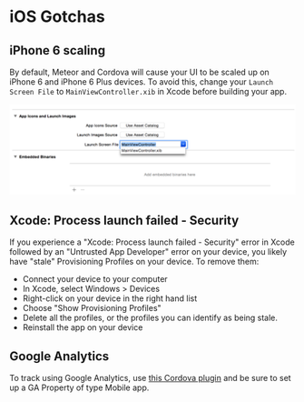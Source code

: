 # iOS Gotchas

## iPhone 6 scaling

By default, Meteor and Cordova will cause your UI to be scaled up on iPhone 6 and iPhone 6 Plus devices. To avoid this, change your `Launch Screen File` to `MainViewController.xib` in Xcode before building your app.

![](/Resources/images/iphone6-scaling.png)

## Xcode: Process launch failed - Security

If you experience a "Xcode: Process launch failed - Security" error in Xcode followed by an "Untrusted App Developer" error on your device, you likely have "stale" Provisioning Profiles on your device. To remove them:

- Connect your device to your computer
- In Xcode, select Windows > Devices
- Right-click on your device in the right hand list
- Choose "Show Provisioning Profiles"
- Delete all the profiles, or the profiles you can identify as being stale.
- Reinstall the app on your device

## Google Analytics

To track using Google Analytics, use [this Cordova plugin](https://github.com/danwilson/google-analytics-plugin) and be sure to set up a GA Property of type Mobile app.
